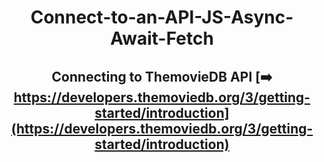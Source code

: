<div align="center">

# Connect-to-an-API-JS-Async-Await-Fetch 

## Connecting to ThemovieDB API [:arrow_right: https://developers.themoviedb.org/3/getting-started/introduction](https://developers.themoviedb.org/3/getting-started/introduction) 





</div>
